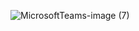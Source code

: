 ![MicrosoftTeams-image (7)](https://github.com/SachithShilshan/Power-Bi-Dashboards/assets/91172509/5bd8a79e-7d68-486f-9c68-9e6bcf132c44)
